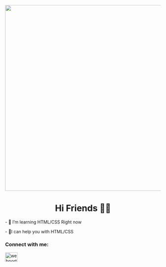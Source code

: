 <img style="width: 600px;" src="https://huimin-static.oss-cn-hangzhou.aliyuncs.com/hm/f44132f9cffb20fdaf38cdd54769e60d.gif">
<h1 align="center">Hi Friends 🙋‍♂️</h1>
<p align="left">- 🌱 I’m learning HTML/CSS Right now</p>
<p align="left">- 🔑I can help you with HTML/CSS</p>
<h3 align="left">Connect with me:</h3>
<p align="left">
<a href="https://instagram.com/rezfldsecond/" target="blank"><img align="center" src="https://raw.githubusercontent.com/rahuldkjain/github-profile-readme-generator/master/src/images/icons/Social/instagram.svg" alt="webportal.ir" height="30" width="40" /></a>
</p>
